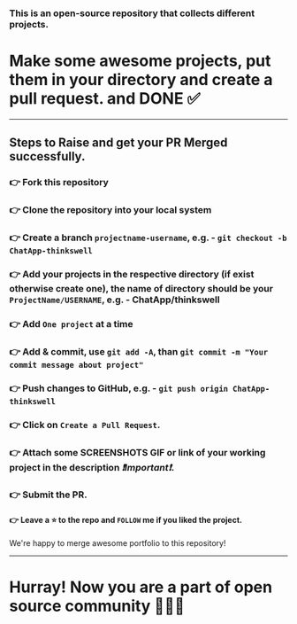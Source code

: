 ### This is an open-source repository that collects different projects.

# Make some awesome projects, put them in your directory and create a pull request. and DONE ✅

***

## Steps to Raise and get your PR Merged successfully.
### 👉 Fork this repository
### 👉 Clone the repository into your local system
### 👉 Create a branch ```projectname-username```, e.g. - ```git checkout -b ChatApp-thinkswell```
### 👉 Add your projects in the respective directory (if exist otherwise create one), the name of directory should be your ```ProjectName/USERNAME```, e.g. - ChatApp/thinkswell
### 👉 Add ```One project``` at a time
### 👉 Add & commit, use ```git add -A```, than ```git commit -m "Your commit message about project"```
### 👉 Push changes to GitHub, e.g. - ```git push origin ChatApp-thinkswell```
### 👉 Click on `Create a Pull Request`.
### 👉 Attach some SCREENSHOTS GIF or link of your working project in the description _❗Important❗_. 
### 👉 Submit the PR.
#### 👉 Leave a ⭐ to the repo and `FOLLOW` me if you liked the project.

We're happy to merge awesome portfolio to this repository!

***

# Hurray! Now you are a part of open source community 🚀🚀🚀
 
